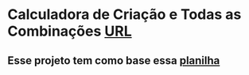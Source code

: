 # Calculadora de Criação e Todas as Combinações [URL](https://franciscowallison.github.io/Calculadora-de-breeding-palworld/)

## Esse projeto tem como base essa [planilha](https://docs.google.com/spreadsheets/d/1YgPc11dgdBUC8jXNp01b7gI6jNHoBRQGwrY_V6lXMgQ/htmlview)
